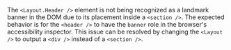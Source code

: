 The `<Layout.Header />` element is not being recognized as a landmark banner in the DOM due to its placement inside a `<section />`. The expected behavior is for the `<header />` to have the `banner` role in the browser's accessibility inspector. This issue can be resolved by changing the `<Layout />` to output a `<div />` instead of a `<section />`.
